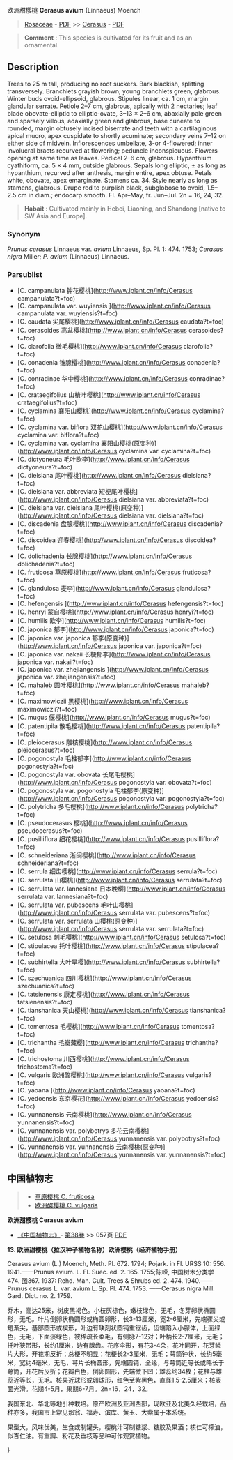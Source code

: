 欧洲甜樱桃 **Cerasus avium** (Linnaeus) Moench

> [Rosaceae](http://www.iplant.cn/info/Rosaceae?t=foc) - [PDF](http://www.iplant.cn/foc/pdf/Rosaceae.pdf) >> [Cerasus](http://www.iplant.cn/info/Cerasus?t=foc) - [PDF](http://www.iplant.cn/foc/pdf/Cerasus.pdf)

> **Comment** : 
> This species is cultivated for its fruit and as an ornamental.

## Description

Trees to 25 m tall, producing no root suckers. Bark blackish, splitting transversely. Branchlets grayish brown; young branchlets green, glabrous. Winter buds ovoid-ellipsoid, glabrous. Stipules linear, ca. 1 cm, margin glandular serrate. Petiole 2–7 cm, glabrous, apically with 2 nectaries; leaf blade obovate-elliptic to elliptic-ovate, 3–13 × 2–6 cm, abaxially pale green and sparsely villous, adaxially green and glabrous, base cuneate to rounded, margin obtusely incised biserrate and teeth with a cartilaginous apical mucro, apex cuspidate to shortly acuminate; secondary veins 7–12 on either side of midvein. Inflorescences umbellate, 3-or 4-flowered; inner involucral bracts recurved at flowering; peduncle inconspicuous. Flowers opening at same time as leaves. Pedicel 2–6 cm, glabrous. Hypanthium cyathiform, ca. 5 × 4 mm, outside glabrous. Sepals long elliptic, ± as long as hypanthium, recurved after anthesis, margin entire, apex obtuse. Petals white, obovate, apex emarginate. Stamens ca. 34. Style nearly as long as stamens, glabrous. Drupe red to purplish black, subglobose to ovoid, 1.5–2.5 cm in diam.; endocarp smooth. Fl. Apr–May, fr. Jun–Jul. 2n = 16, 24, 32.

> **Habait** : 
> Cultivated mainly in Hebei, Liaoning, and Shandong [native to SW Asia and Europe].

### Synonym
*Prunus cerasus* Linnaeus var. *avium* Linnaeus, Sp. Pl. 1: 474. 1753; *Cerasus nigra* Miller; *P. avium* (Linnaeus) Linnaeus.

### Parsublist

* [C.  campanulata  钟花樱桃](http://www.iplant.cn/info/Cerasus campanulata?t=foc)
* [C.  campanulata var. wuyiensis  ](http://www.iplant.cn/info/Cerasus campanulata var. wuyiensis?t=foc)
* [C.  caudata  尖尾樱桃](http://www.iplant.cn/info/Cerasus caudata?t=foc)
* [C.  cerasoides  高盆樱桃](http://www.iplant.cn/info/Cerasus cerasoides?t=foc)
* [C.  clarofolia  微毛樱桃](http://www.iplant.cn/info/Cerasus clarofolia?t=foc)
* [C.  conadenia  锥腺樱桃](http://www.iplant.cn/info/Cerasus conadenia?t=foc)
* [C.  conradinae  华中樱桃](http://www.iplant.cn/info/Cerasus conradinae?t=foc)
* [C.  crataegifolius  山楂叶樱桃](http://www.iplant.cn/info/Cerasus crataegifolius?t=foc)
* [C.  cyclamina  襄阳山樱桃](http://www.iplant.cn/info/Cerasus cyclamina?t=foc)
* [C.  cyclamina var. biflora  双花山樱桃](http://www.iplant.cn/info/Cerasus cyclamina var. biflora?t=foc)
* [C.  cyclamina var. cyclamina  襄阳山樱桃(原变种)](http://www.iplant.cn/info/Cerasus cyclamina var. cyclamina?t=foc)
* [C.  dictyoneura  毛叶欧李](http://www.iplant.cn/info/Cerasus dictyoneura?t=foc)
* [C.  dielsiana  尾叶樱桃](http://www.iplant.cn/info/Cerasus dielsiana?t=foc)
* [C.  dielsiana var. abbreviata  短梗尾叶樱桃](http://www.iplant.cn/info/Cerasus dielsiana var. abbreviata?t=foc)
* [C.  dielsiana var. dielsiana  尾叶樱桃(原变种)](http://www.iplant.cn/info/Cerasus dielsiana var. dielsiana?t=foc)
* [C.  discadenia  盘腺樱桃](http://www.iplant.cn/info/Cerasus discadenia?t=foc)
* [C.  discoidea  迎春樱桃](http://www.iplant.cn/info/Cerasus discoidea?t=foc)
* [C.  dolichadenia  长腺樱桃](http://www.iplant.cn/info/Cerasus dolichadenia?t=foc)
* [C.  fruticosa  草原樱桃](http://www.iplant.cn/info/Cerasus fruticosa?t=foc)
* [C.  glandulosa  麦李](http://www.iplant.cn/info/Cerasus glandulosa?t=foc)
* [C.  hefengensis  ](http://www.iplant.cn/info/Cerasus hefengensis?t=foc)
* [C.  henryi  蒙自樱桃](http://www.iplant.cn/info/Cerasus henryi?t=foc)
* [C.  humilis  欧李](http://www.iplant.cn/info/Cerasus humilis?t=foc)
* [C.  japonica  郁李](http://www.iplant.cn/info/Cerasus japonica?t=foc)
* [C.  japonica var. japonica  郁李(原变种)](http://www.iplant.cn/info/Cerasus japonica var. japonica?t=foc)
* [C.  japonica var. nakaii  长梗郁李](http://www.iplant.cn/info/Cerasus japonica var. nakaii?t=foc)
* [C.  japonica var. zhejiangensis  ](http://www.iplant.cn/info/Cerasus japonica var. zhejiangensis?t=foc)
* [C.  mahaleb  圆叶樱桃](http://www.iplant.cn/info/Cerasus mahaleb?t=foc)
* [C.  maximowiczii  黑樱桃](http://www.iplant.cn/info/Cerasus maximowiczii?t=foc)
* [C.  mugus  偃樱桃](http://www.iplant.cn/info/Cerasus mugus?t=foc)
* [C.  patentipila  散毛樱桃](http://www.iplant.cn/info/Cerasus patentipila?t=foc)
* [C.  pleiocerasus  雕核樱桃](http://www.iplant.cn/info/Cerasus pleiocerasus?t=foc)
* [C.  pogonostyla  毛柱郁李](http://www.iplant.cn/info/Cerasus pogonostyla?t=foc)
* [C.  pogonostyla var. obovata  长尾毛樱桃](http://www.iplant.cn/info/Cerasus pogonostyla var. obovata?t=foc)
* [C.  pogonostyla var. pogonostyla  毛柱郁李(原变种)](http://www.iplant.cn/info/Cerasus pogonostyla var. pogonostyla?t=foc)
* [C.  polytricha  多毛樱桃](http://www.iplant.cn/info/Cerasus polytricha?t=foc)
* [C.  pseudocerasus  樱桃](http://www.iplant.cn/info/Cerasus pseudocerasus?t=foc)
* [C.  pusilliflora  细花樱桃](http://www.iplant.cn/info/Cerasus pusilliflora?t=foc)
* [C.  schneideriana  浙闽樱桃](http://www.iplant.cn/info/Cerasus schneideriana?t=foc)
* [C.  serrula  细齿樱桃](http://www.iplant.cn/info/Cerasus serrula?t=foc)
* [C.  serrulata  山樱桃](http://www.iplant.cn/info/Cerasus serrulata?t=foc)
* [C.  serrulata var. lannesiana  日本晚樱](http://www.iplant.cn/info/Cerasus serrulata var. lannesiana?t=foc)
* [C.  serrulata var. pubescens  毛叶山樱桃](http://www.iplant.cn/info/Cerasus serrulata var. pubescens?t=foc)
* [C.  serrulata var. serrulata  山樱桃(原变种)](http://www.iplant.cn/info/Cerasus serrulata var. serrulata?t=foc)
* [C.  setulosa  刺毛樱桃](http://www.iplant.cn/info/Cerasus setulosa?t=foc)
* [C.  stipulacea  托叶樱桃](http://www.iplant.cn/info/Cerasus stipulacea?t=foc)
* [C.  subhirtella  大叶旱樱](http://www.iplant.cn/info/Cerasus subhirtella?t=foc)
* [C.  szechuanica  四川樱桃](http://www.iplant.cn/info/Cerasus szechuanica?t=foc)
* [C.  tatsienensis  康定樱桃](http://www.iplant.cn/info/Cerasus tatsienensis?t=foc)
* [C.  tianshanica  天山樱桃](http://www.iplant.cn/info/Cerasus tianshanica?t=foc)
* [C.  tomentosa  毛樱桃](http://www.iplant.cn/info/Cerasus tomentosa?t=foc)
* [C.  trichantha  毛瓣藏樱](http://www.iplant.cn/info/Cerasus trichantha?t=foc)
* [C.  trichostoma  川西樱桃](http://www.iplant.cn/info/Cerasus trichostoma?t=foc)
* [C.  vulgaris  欧洲酸樱桃](http://www.iplant.cn/info/Cerasus vulgaris?t=foc)
* [C.  yaoana  ](http://www.iplant.cn/info/Cerasus yaoana?t=foc)
* [C.  yedoensis  东京樱花](http://www.iplant.cn/info/Cerasus yedoensis?t=foc)
* [C.  yunnanensis  云南樱桃](http://www.iplant.cn/info/Cerasus yunnanensis?t=foc)
* [C.  yunnanensis var. polybotrys  多花云南樱桃](http://www.iplant.cn/info/Cerasus yunnanensis var. polybotrys?t=foc)
* [C.  yunnanensis var. yunnanensis  云南樱桃(原变种)](http://www.iplant.cn/info/Cerasus yunnanensis var. yunnanensis?t=foc)

## 中国植物志

> * [草原樱桃  C.  fruticosa](Cerasus-fruticosa-草原樱桃.md)
> * [欧洲酸樱桃  C.  vulgaris](Cerasus-vulgaris-欧洲酸樱桃.md)

**欧洲甜樱桃 Cerasus avium**

* [《中国植物志》](http://www.iplant.cn/frps)- [第38卷](http://www.iplant.cn/frps/vol/38) >> 057页 [PDF](http://www.iplant.cn/frps/pdf/38/057a.PDF)

**13. 欧洲甜樱桃（拉汉种子植物名称）欧洲樱桃（经济植物手册）**

Cerasus avium (L.) Moench, Meth. Pl. 672. 1794; Pojark. in Fl. URSS 10: 556. 1941.——Prunus avium. L. Fl. Suec. ed. 2. 165. 1755;陈嵘, 中国树木分类学474. 图367. 1937: Rehd. Man. Cult. Trees & Shrubs ed. 2. 474. 1940.——Prunus cerasus L. var. avium L. Sp. Pl. 474. 1753. ——Cerasus nigra Mill. Gard. Dict. no. 2. 1759.

乔木，高达25米，树皮黑褐色。小枝灰棕色，嫩枝绿色，无毛，冬芽卵状椭圆形，无毛。叶片倒卵状椭圆形或椭圆卵形，长3-13厘米，宽2-6厘米，先端骤尖或短渐尖，基部圆形或楔形，叶边有缺刻状圆钝重锯齿，齿端陷入小腺体，上面绿色，无毛，下面淡绿色，被稀疏长柔毛，有侧脉7-12对；叶柄长2-7厘米，无毛；托叶狭带形，长约1厘米，边有腺齿。花序伞形，有花3-4朵，花叶同开，花芽鳞片大形，开花期反折；总梗不明显；花梗长2-3厘米，无毛；萼筒钟状，长约5毫米，宽约4毫米，无毛，萼片长椭圆形，先端圆钝，全缘，与萼筒近等长或略长于萼筒，开花后反折；花瓣白色，倒卵圆形，先端微下凹；雄蕊约34枚；花柱与雄蕊近等长，无毛。核果近球形或卵球形，红色至紫黑色，直径1.5-2.5厘米；核表面光滑。花期4-5月，果期6-7月。2n=16，24，32。

我国东北、华北等地引种栽培。原产欧洲及亚洲西部，现欧亚及北美久经栽培，品种亦多，我国市上常见那翁、福寿、滨库、黄玉、大紫属于本系统。

果型大，风味优美，生食或制罐头，樱桃汁可制糖浆、糖胶及果酒；核仁可榨油，似杏仁油。有重瓣、粉花及垂枝等品种可作观赏植物。

}